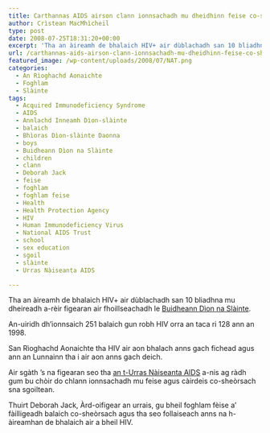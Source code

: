 ```yaml
---
title: Carthannas AIDS airson clann ionnsachadh mu dheidhinn feise co-sheòrsach sna sgoiltean
author: Crìstean MacMhìcheil
type: post
date: 2008-07-25T18:31:20+00:00
excerpt: 'Tha an àireamh de bhalaich HIV+ air dùblachadh san 10 bliadhna mu dheireadh a-rèir figearan air fhoillseachadh le <a href="https://www.gov.uk/government/organisations/health-protection-agency">Buidheann Dìon na Slàinte</a>.'
url: /carthannas-aids-airson-clann-ionnsachadh-mu-dheidhinn-feise-co-sheorsach-sna-sgoiltean/
featured_image: /wp-content/uploads/2008/07/NAT.png
categories:
  - An Rìoghachd Aonaichte
  - Foghlam
  - Slàinte
tags:
  - Acquired Immunodeficiency Syndrome
  - AIDS
  - Annlachd Inneamh Dìon-slàinte
  - balaich
  - Bhìoras Dìon-slàinte Daonna
  - boys
  - Buidheann Dìon na Slàinte
  - children
  - clann
  - Deborah Jack
  - feise
  - foghlam
  - foghlam feise
  - Health
  - Health Protection Agency
  - HIV
  - Human Immunodeficiency Virus
  - National AIDS Trust
  - school
  - sex education
  - sgoil
  - slàinte
  - Urras Nàiseanta AIDS

---
```

Tha an àireamh de bhalaich HIV+ air dùblachadh san 10 bliadhna mu dheireadh a-rèir figearan air fhoillseachadh le [Buidheann Dìon na Slàinte][1].

An-uiridh dh&#8217;ionnsaich 251 balaich gun robh HIV orra an taca ri 128 ann an 1998.

San Rìoghachd Aonaichte tha HIV air aon bhalach anns gach fichead agus ann an Lunnainn tha i air aon anns gach deich.

Air sgàth &#8217;s na figearan seo tha [an t-Urras Nàiseanta AIDS][2] a-nis ag ràdh gum bu chòir do chlann ionnsachadh mu feise agus càirdeis co-sheòrsach sna sgoiltean.

Thuirt Deborah Jack, Àrd-oifigear an urrais, gu bheil foghlam fèise a&#8217; fàilligeadh balaich co-sheòrsach agus tha seo follaiseach anns na h-àireamhan de bhalaich air a bheil HIV.

 [1]: https://www.gov.uk/government/organisations/health-protection-agency
 [2]: https://www.nat.org.uk/